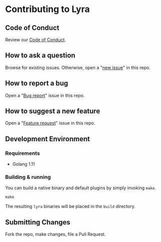 # Contributing to Lyra

## Code of Conduct
Review our [Code of Conduct](https://github.com/lyraproj/lyra/blob/master/code-of-conduct.md).

## How to ask a question
Browse for existing issues. Otherwise, open a "[new issue](https://github.com/lyraproj/lyra/issues/new)" in this repo.

## How to report a bug

Open a "[Bug report](https://github.com/lyraproj/lyra/issues/new?template=bug_report.md)" issue in this repo.

## How to suggest a new feature

Open a "[Feature request](https://github.com/lyraproj/lyra/issues/new?template=feature_request.md)" issue in this repo.

## Development Environment

### Requirements

* Golang 1.11

### Building & running

You can build a native binary and default plugins by simply invoking `make`.
```
make
```

The resulting `lyra` binaries will be placed in the `build` directory.

## Submitting Changes
Fork the repo, make changes, file a Pull Request.
